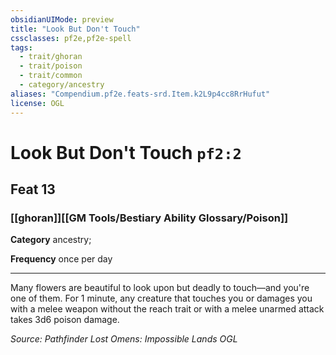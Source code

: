 ```yaml
---
obsidianUIMode: preview
title: "Look But Don't Touch"
cssclasses: pf2e,pf2e-spell
tags:
  - trait/ghoran
  - trait/poison
  - trait/common
  - category/ancestry
aliases: "Compendium.pf2e.feats-srd.Item.k2L9p4cc8RrHufut"
license: OGL
---
```

# Look But Don't Touch `pf2:2`
## Feat 13
### [[ghoran]][[GM Tools/Bestiary Ability Glossary/Poison]]

**Category** ancestry; 




**Frequency** once per day

* * *

Many flowers are beautiful to look upon but deadly to touch—and you're one of them. For 1 minute, any creature that touches you or damages you with a melee weapon without the reach trait or with a melee unarmed attack takes 3d6 poison damage.

*Source: Pathfinder Lost Omens: Impossible Lands*
*OGL*